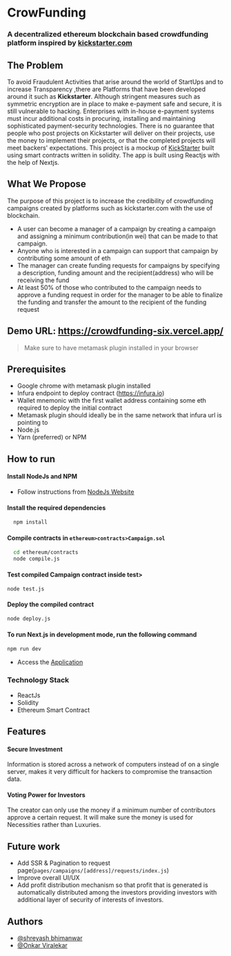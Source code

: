 # CrowFunding 
### A decentralized ethereum blockchain based crowdfunding platform inspired by [kickstarter.com](https://www.kickstarter.com) 
## The Problem
To avoid Fraudulent Activities that arise around the world of StartUps and  to increase Transparency ,there are  Platforms that have been developed around it such as **Kickstarter**. 
Although stringent measures such as symmetric encryption are in place to make e-payment safe and secure, it is still vulnerable to hacking.
Enterprises with in-house e-payment systems must incur additional costs in procuring, installing and maintaining sophisticated payment-security technologies.
There is no guarantee that people who post projects on Kickstarter will deliver on their projects, use the money to implement their projects, or that the completed projects will meet backers' expectations.
This project is a mockup of [KickStarter](https://www.kickstarter.com/) built using smart contracts written in solidity. The app is built using Reactjs with the help of Nextjs.

## What We Propose
The purpose of this project is to increase the credibility of crowdfunding campaigns created by platforms such as kickstarter.com with the use of blockchain. 
- A user can become a manager of a campaign by creating a campaign and assigning a minimum contribution(in wei) that can be made to that campaign. 
- Anyone who is interested in a campaign can support that campaign by contributing some amount of eth
- The manager can create funding requests for campaigns by specifying a description, funding amount and the recipient(address) who will be receiving the fund
- At least 50% of those who contributed to the campaign needs to approve a funding request in order for the manager to be able to finalize the funding and transfer the amount to the recipient of the funding request

## Demo URL: https://crowdfunding-six.vercel.app/
> Make sure to have metamask plugin installed in your browser

## Prerequisites
- Google chrome with metamask plugin installed
- Infura endpoint to deploy contract (https://infura.io)
- Wallet mnemonic with the first wallet address containing some eth required to deploy the initial contract
- Metamask plugin should ideally be in the same network that infura url is pointing to
- Node.js
- Yarn (preferred) or NPM

## How to run
#### Install NodeJs and NPM
* Follow instructions from [NodeJs Website](https://nodejs.org/en/download/) 

#### Install the required dependencies
```sh
  npm install 
```

#### Compile contracts in `ethereum>contracts>Campaign.sol`
```sh
  cd ethereum/contracts
  node compile.js
```

#### Test compiled Campaign contract inside test>
```
node test.js
```

#### Deploy the compiled contract 
```sh
node deploy.js
```


#### To run Next.js in development mode, run the following command

```sh
npm run dev
```
* Access the [Application](http://localhost:3000)


### Technology Stack
* ReactJs
* Solidity
* Ethereum Smart Contract

## Features
#### Secure Investment
Information is stored across a network of computers instead of on a single server, makes it very difficult for hackers to compromise the transaction data.
#### Voting Power for Investors
The creator can only use the money if a minimum number of contributors approve a certain request. It will make sure the money is used for Necessities rather than Luxuries.

## Future work
- Add SSR & Pagination to request page(`pages/campaigns/[address]/requests/index.js`)
- Improve overall UI/UX
- Add profit distribution mechanism so that profit that is generated is automatically distributed  among the investors providing investors with additional layer of security of interests of investors.



## Authors

- [@shreyash bhimanwar](https://www.github.com/octokatherine)
- [@Onkar Viralekar](https://github.com/onkar-1432)





